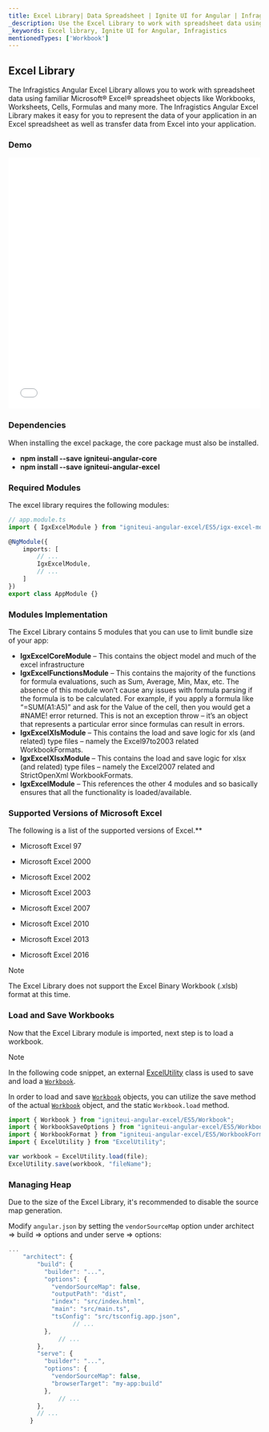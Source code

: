 ```yaml
---
title: Excel Library| Data Spreadsheet | Ignite UI for Angular | Infragistics
_description: Use the Excel Library to work with spreadsheet data using Microsoft Excel features. Easily transfer data from excel to your application.
_keywords: Excel library, Ignite UI for Angular, Infragistics
mentionedTypes: ['Workbook']
---
```


## Excel Library

The Infragistics Angular Excel Library allows you to work with spreadsheet data using familiar Microsoft® Excel® spreadsheet objects like Workbooks, Worksheets, Cells, Formulas and many more. The Infragistics Angular Excel Library makes it easy for you to represent the data of your application in an Excel spreadsheet as well as transfer data from Excel into your application.

### Demo

<div class="sample-container loading" style="height: 500px">
    <iframe id="excel-library-overview-sample-iframe" src='{environment:dvDemosBaseUrl}/excel-library/operations-on-workbooks' width="100%" height="100%" seamless frameBorder="0" onload="onXPlatSampleIframeContentLoaded(this);"></iframe>
</div>

<div class="divider--half"></div>

### Dependencies

When installing the excel package, the core package must also be installed.

-   **npm install --save igniteui-angular-core**
-   **npm install --save igniteui-angular-excel**

### Required Modules

The excel library requires the following modules:

```ts
// app.module.ts
import { IgxExcelModule } from "igniteui-angular-excel/ES5/igx-excel-module";

@NgModule({
    imports: [
        // ...
        IgxExcelModule,
        // ...
    ]
})
export class AppModule {}
```

### Modules Implementation

The Excel Library contains 5 modules that you can use to limit bundle size of your app:

-   **IgxExcelCoreModule** – This contains the object model and much of the excel infrastructure
-   **IgxExcelFunctionsModule** – This contains the majority of the functions for formula evaluations, such as Sum, Average, Min, Max, etc. The absence of this module won’t cause any issues with formula parsing if the formula is to be calculated. For example, if you apply a formula like “=SUM(A1:A5)” and ask for the Value of the cell, then you would get a #NAME! error returned. This is not an exception throw – it’s an object that represents a particular error since formulas can result in errors.
-   **IgxExcelXlsModule** – This contains the load and save logic for xls (and related) type files – namely the Excel97to2003 related WorkbookFormats.
-   **IgxExcelXlsxModule** – This contains the load and save logic for xlsx (and related) type files – namely the Excel2007 related and StrictOpenXml WorkbookFormats.
-   **IgxExcelModule** – This references the other 4 modules and so basically ensures that all the functionality is loaded/available.

### Supported Versions of Microsoft Excel

The following is a list of the supported versions of Excel.\*\*

-   Microsoft Excel 97

-   Microsoft Excel 2000

-   Microsoft Excel 2002

-   Microsoft Excel 2003

-   Microsoft Excel 2007

-   Microsoft Excel 2010

-   Microsoft Excel 2013

-   Microsoft Excel 2016

> [!NOTE]
> The Excel Library does not support the Excel Binary Workbook (.xlsb) format at this time.

### Load and Save Workbooks

Now that the Excel Library module is imported, next step is to load a workbook.

> [!NOTE]
>
> In the following code snippet, an external [ExcelUtility](excel_utility.md) class is used to save and load a [`Workbook`](/products/ignite-ui-angular/api/docs/typescript/latest/classes/workbook.html).

In order to load and save [`Workbook`](/products/ignite-ui-angular/api/docs/typescript/latest/classes/workbook.html) objects, you can utilize the save method of the actual [`Workbook`](/products/ignite-ui-angular/api/docs/typescript/latest/classes/workbook.html) object, and the static `Workbook.load` method.

```ts
import { Workbook } from "igniteui-angular-excel/ES5/Workbook";
import { WorkbookSaveOptions } from "igniteui-angular-excel/ES5/WorkbookSaveOptions";
import { WorkbookFormat } from "igniteui-angular-excel/ES5/WorkbookFormat";
import { ExcelUtility } from "ExcelUtility";

var workbook = ExcelUtility.load(file);
ExcelUtility.save(workbook, "fileName");
```

<div class="divider--half"></div>

### Managing Heap

Due to the size of the Excel Library, it's recommended to disable the source map generation.

Modify `angular.json` by setting the `vendorSourceMap` option under architect => build => options and under serve => options:

```ts
...
    "architect": {
        "build": {
          "builder": "...",
          "options": {
            "vendorSourceMap": false,
            "outputPath": "dist",
            "index": "src/index.html",
            "main": "src/main.ts",
            "tsConfig": "src/tsconfig.app.json",
                  // ...
          },
              // ...
        },
        "serve": {
          "builder": "...",
          "options": {
            "vendorSourceMap": false,
            "browserTarget": "my-app:build"
          },
              // ...
        },
        // ...
      }
```

<!-- -->
